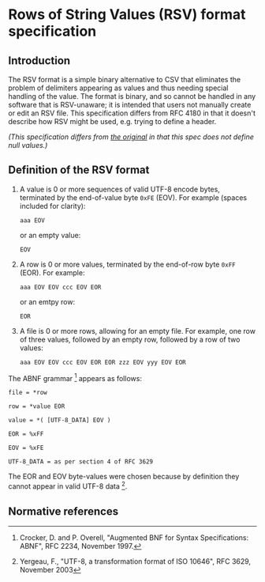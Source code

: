 # Rows of String Values (RSV) format specification

## Introduction

The RSV format is a simple binary alternative to CSV that eliminates the problem of delimiters appearing as values and thus needing special handling of the value.  The format is binary, and so cannot be handled in any software that is RSV-unaware; it is intended that users not manually create or edit an RSV file.  This specification differs from RFC 4180 in that it doesn't describe how RSV might be used, e.g. trying to define a header.

_(This specification differs from [the original](https://github.com/Stenway/RSV-Specification) in that this spec does not define null values.)_

## Definition of the RSV format

 1. A value is 0 or more sequences of valid UTF-8 encode bytes, terminated by the end-of-value byte `0xFE` (EOV).  For example (spaces included for clarity):

    ```
    aaa EOV
    ```

    or an empty value:

    ```
    EOV
    ```

 2. A row is 0 or more values, terminated by the end-of-row byte `0xFF` (EOR).  For example:

    ```
    aaa EOV EOV ccc EOV EOR
    ```

    or an emtpy row:

    ```
    EOR
    ```

 3. A file is 0 or more rows, allowing for an empty file.  For example, one row of three values, followed by an empty row, followed by a row of two values:

    ```
    aaa EOV EOV ccc EOV EOR EOR zzz EOV yyy EOV EOR
    ```

The ABNF grammar [^1] appears as follows:

```
file = *row

row = *value EOR

value = *( [UTF-8_DATA] EOV )

EOR = %xFF

EOV = %xFE

UTF-8_DATA = as per section 4 of RFC 3629
```

The EOR and EOV byte-values were chosen because by definition they cannot appear in valid UTF-8 data [^2].

##

## Normative references

[^1]: Crocker, D. and P. Overell, "Augmented BNF for Syntax Specifications: ABNF", RFC 2234, November 1997.
[^2]: Yergeau, F., "UTF-8, a transformation format of ISO 10646", RFC 3629, November 2003
